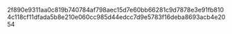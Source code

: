 2f890e9311aa0c819b740784af798aec15d7e60bb66281c9d7878e3e91fb8104c118cf11dfada5b8e210e060cc985d44edcc7d9e5783f16deba8693acb4e2054
